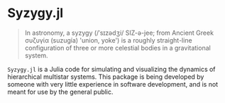 # Syzygy.jl

> In astronomy, a syzygy (/ˈsɪzədʒi/ SIZ-ə-jee; from Ancient Greek συζυγία (suzugía) 'union, yoke') is a roughly straight-line configuration of three or more celestial bodies in a gravitational system.

`Syzygy.jl` is a Julia code for simulating and visualizing the dynamics of hierarchical multistar systems. This package is being developed by someone with very little experience in software development, and is not meant for use by the general public. 